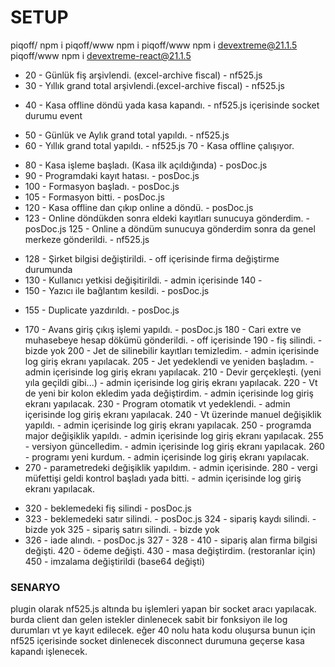 # SETUP
piqoff/ npm i
piqoff/www npm i
piqoff/www npm i devextreme@21.1.5
piqoff/www npm i devextreme-react@21.1.5

- 20 - Günlük fiş arşivlendi. (excel-archive fiscal) - nf525.js
- 30 - Yıllık grand total arşivlendi.(excel-archive fiscal) - nf525.js
+ 40 - Kasa offline döndü yada kasa kapandı. - nf525.js içerisinde socket durumu event
- 50 - Günlük ve Aylık grand total yapıldı. - nf525.js
- 60 - Yıllık grand total yapıldı. - nf525.js
70 - Kasa offline çalışıyor. 
+ 80 - Kasa işleme başladı. (Kasa ilk açıldığında) - posDoc.js
+ 90 - Programdaki kayıt hatası. - posDoc.js
+ 100 - Formasyon başladı. - posDoc.js
+ 105 - Formasyon bitti. - posDoc.js
+ 120 - Kasa offline dan çıkıp online a döndü. - posDoc.js
+ 123 - Online döndükden sonra eldeki kayıtları sunucuya gönderdim. - posDoc.js
125 - Online a döndüm sunucuya gönderdim sonra da genel merkeze gönderildi. - nf525.js
- 128 - Şirket bilgisi değiştirildi. - off içerisinde firma değiştirme durumunda
- 130 - Kullanıcı yetkisi değişitirildi. - admin içerisinde
140 - 
- 150 - Yazıcı ile bağlantım kesildi. - posDoc.js
+ 155 - Duplicate yazdırıldı. - posDoc.js
- 170 - Avans giriş çıkış işlemi yapıldı. - posDoc.js
180 - Cari extre ve muhasebeye hesap dökümü gönderildi. - off içerisinde
190 - fiş silindi. - bizde yok
200 - Jet de silinebilir kayıtları temizledim. - admin içerisinde log giriş ekranı yapılacak.
205 - Jet yedeklendi ve yeniden başladım. - admin içerisinde log giriş ekranı yapılacak.
210 - Devir gerçekleşti. (yeni yıla geçildi gibi...) - admin içerisinde log giriş ekranı yapılacak.
220 - Vt de yeni bir kolon ekledim yada değiştirdim. - admin içerisinde log giriş ekranı yapılacak.
230 - Program otomatik vt yedeklendi. - admin içerisinde log giriş ekranı yapılacak.
240 - Vt üzerinde manuel değişiklik yapıldı. - admin içerisinde log giriş ekranı yapılacak.
250 - programda major değişiklik yapıldı. - admin içerisinde log giriş ekranı yapılacak.
255 - versiyon güncelledim. - admin içerisinde log giriş ekranı yapılacak.
260 - programı yeni kurdum. - admin içerisinde log giriş ekranı yapılacak.
- 270 - parametredeki değişiklik yapıldım. - admin içerisinde.
280 - vergi müfettişi geldi kontrol başladı yada bitti. - admin içerisinde log giriş ekranı yapılacak.
+ 320 - beklemedeki fiş silindi - posDoc.js
+ 323 - beklemedeki satır silindi. - posDoc.js
324 - sipariş kaydı silindi. - bizde yok
325 - sipariş satırı silindi. - bizde yok
+ 326 - iade alındı. - posDoc.js
327 - 
328 -
410 - sipariş alan firma bilgisi değişti.
420 - ödeme değişti.
430 - masa değiştirdim. (restoranlar için)
450 - imzalama değiştirildi (base64 değişti)

### SENARYO ###
plugin olarak nf525.js altında bu işlemleri yapan bir socket aracı yapılacak. burda client dan gelen istekler dinlenecek
sabit bir fonksiyon ile log durumları vt ye kayıt edilecek. 
eğer 40 nolu hata kodu oluşursa bunun için nf525 içerisinde socket dinlenecek disconnect durumuna geçerse kasa kapandı işlenecek.